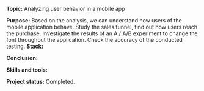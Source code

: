 __Topic:__ Analyzing user behavior in a mobile app

__Purpose:__ 
Based on the analysis, we can understand how users of the mobile application behave.
Study the sales funnel, find out how users reach the purchase.
Investigate the results of an A / A/B experiment to change the font throughout the application. Check the accuracy of the conducted testing.
__Stack:__

__Conclusion:__ 

__Skills and tools:__ 

__Project status:__ Completed.

